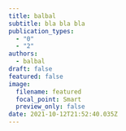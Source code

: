 ```yaml
---
title: balbal
subtitle: bla bla bla
publication_types:
  - "0"
  - "2"
authors:
  - balbal
draft: false
featured: false
image:
  filename: featured
  focal_point: Smart
  preview_only: false
date: 2021-10-12T21:52:40.035Z
---
```

